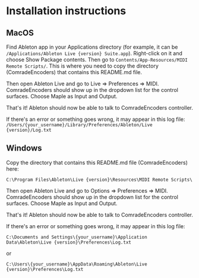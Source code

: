# Installation instructions

## MacOS
Find Ableton app in your Applications directory (for example, it can be `/Applications/Ableton Live {version} Suite.app`).
Right-click on it and choose Show Package contents. Then go to `Contents/App-Resources/MIDI Remote Scripts/`.
This is where you need to copy the directory (ComradeEncoders) that contains this README.md file.

Then open Ableton Live and go to Live => Preferences => MIDI. ComradeEncoders should show up in the dropdown
list for the control surfaces. Choose Maple as Input and Output.

That's it! Ableton should now be able to talk to ComradeEncoders controller.

If there's an error or something goes wrong, it may appear in this log file: `/Users/{your_username}/Library/Preferences/Ableton/Live {version}/Log.txt`

## Windows

Copy the directory that contains this README.md file (ComradeEncoders) here:

```C:\Program Files\Ableton\Live {version}\Resources\MIDI Remote Scripts\```

Then open Ableton Live and go to Options => Preferences => MIDI. ComradeEncoders should show up in the dropdown
list for the control surfaces. Choose Maple as Input and Output.

That's it! Ableton should now be able to talk to ComradeEncoders controller.

If there's an error or something goes wrong, it may appear in this log file:

`C:\Documents and Settings\{your_username}\Application Data\Ableton\Live {version}\Preferences\Log.txt`

or

`C:\Users\{your_username}\AppData\Roaming\Ableton\Live {version}\Preferences\Log.txt`

